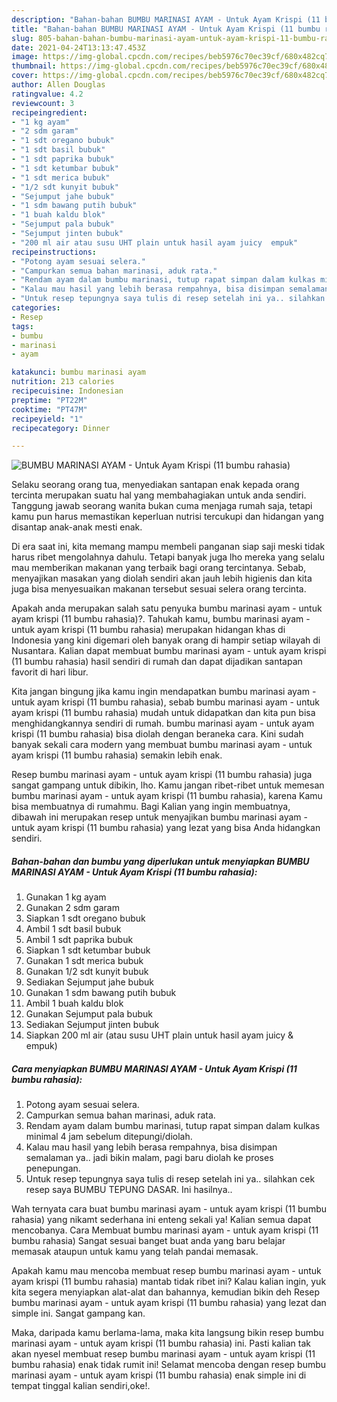 ```yaml
---
description: "Bahan-bahan BUMBU MARINASI AYAM - Untuk Ayam Krispi (11 bumbu rahasia) yang nikmat dan Mudah Dibuat"
title: "Bahan-bahan BUMBU MARINASI AYAM - Untuk Ayam Krispi (11 bumbu rahasia) yang nikmat dan Mudah Dibuat"
slug: 805-bahan-bahan-bumbu-marinasi-ayam-untuk-ayam-krispi-11-bumbu-rahasia-yang-nikmat-dan-mudah-dibuat
date: 2021-04-24T13:13:47.453Z
image: https://img-global.cpcdn.com/recipes/beb5976c70ec39cf/680x482cq70/bumbu-marinasi-ayam-untuk-ayam-krispi-11-bumbu-rahasia-foto-resep-utama.jpg
thumbnail: https://img-global.cpcdn.com/recipes/beb5976c70ec39cf/680x482cq70/bumbu-marinasi-ayam-untuk-ayam-krispi-11-bumbu-rahasia-foto-resep-utama.jpg
cover: https://img-global.cpcdn.com/recipes/beb5976c70ec39cf/680x482cq70/bumbu-marinasi-ayam-untuk-ayam-krispi-11-bumbu-rahasia-foto-resep-utama.jpg
author: Allen Douglas
ratingvalue: 4.2
reviewcount: 3
recipeingredient:
- "1 kg ayam"
- "2 sdm garam"
- "1 sdt oregano bubuk"
- "1 sdt basil bubuk"
- "1 sdt paprika bubuk"
- "1 sdt ketumbar bubuk"
- "1 sdt merica bubuk"
- "1/2 sdt kunyit bubuk"
- "Sejumput jahe bubuk"
- "1 sdm bawang putih bubuk"
- "1 buah kaldu blok"
- "Sejumput pala bubuk"
- "Sejumput jinten bubuk"
- "200 ml air atau susu UHT plain untuk hasil ayam juicy  empuk"
recipeinstructions:
- "Potong ayam sesuai selera."
- "Campurkan semua bahan marinasi, aduk rata."
- "Rendam ayam dalam bumbu marinasi, tutup rapat simpan dalam kulkas minimal 4 jam sebelum ditepungi/diolah."
- "Kalau mau hasil yang lebih berasa rempahnya, bisa disimpan semalaman ya.. jadi bikin malam, pagi baru diolah ke proses penepungan."
- "Untuk resep tepungnya saya tulis di resep setelah ini ya.. silahkan cek resep saya BUMBU TEPUNG DASAR. Ini hasilnya.."
categories:
- Resep
tags:
- bumbu
- marinasi
- ayam

katakunci: bumbu marinasi ayam 
nutrition: 213 calories
recipecuisine: Indonesian
preptime: "PT22M"
cooktime: "PT47M"
recipeyield: "1"
recipecategory: Dinner

---
```



![BUMBU MARINASI AYAM - Untuk Ayam Krispi (11 bumbu rahasia)](https://img-global.cpcdn.com/recipes/beb5976c70ec39cf/680x482cq70/bumbu-marinasi-ayam-untuk-ayam-krispi-11-bumbu-rahasia-foto-resep-utama.jpg)

Selaku seorang orang tua, menyediakan santapan enak kepada orang tercinta merupakan suatu hal yang membahagiakan untuk anda sendiri. Tanggung jawab seorang  wanita bukan cuma menjaga rumah saja, tetapi kamu pun harus memastikan keperluan nutrisi tercukupi dan hidangan yang disantap anak-anak mesti enak.

Di era  saat ini, kita memang mampu membeli panganan siap saji meski tidak harus ribet mengolahnya dahulu. Tetapi banyak juga lho mereka yang selalu mau memberikan makanan yang terbaik bagi orang tercintanya. Sebab, menyajikan masakan yang diolah sendiri akan jauh lebih higienis dan kita juga bisa menyesuaikan makanan tersebut sesuai selera orang tercinta. 



Apakah anda merupakan salah satu penyuka bumbu marinasi ayam - untuk ayam krispi (11 bumbu rahasia)?. Tahukah kamu, bumbu marinasi ayam - untuk ayam krispi (11 bumbu rahasia) merupakan hidangan khas di Indonesia yang kini digemari oleh banyak orang di hampir setiap wilayah di Nusantara. Kalian dapat membuat bumbu marinasi ayam - untuk ayam krispi (11 bumbu rahasia) hasil sendiri di rumah dan dapat dijadikan santapan favorit di hari libur.

Kita jangan bingung jika kamu ingin mendapatkan bumbu marinasi ayam - untuk ayam krispi (11 bumbu rahasia), sebab bumbu marinasi ayam - untuk ayam krispi (11 bumbu rahasia) mudah untuk didapatkan dan kita pun bisa menghidangkannya sendiri di rumah. bumbu marinasi ayam - untuk ayam krispi (11 bumbu rahasia) bisa diolah dengan beraneka cara. Kini sudah banyak sekali cara modern yang membuat bumbu marinasi ayam - untuk ayam krispi (11 bumbu rahasia) semakin lebih enak.

Resep bumbu marinasi ayam - untuk ayam krispi (11 bumbu rahasia) juga sangat gampang untuk dibikin, lho. Kamu jangan ribet-ribet untuk memesan bumbu marinasi ayam - untuk ayam krispi (11 bumbu rahasia), karena Kamu bisa membuatnya di rumahmu. Bagi Kalian yang ingin membuatnya, dibawah ini merupakan resep untuk menyajikan bumbu marinasi ayam - untuk ayam krispi (11 bumbu rahasia) yang lezat yang bisa Anda hidangkan sendiri.

<!--inarticleads1-->

##### Bahan-bahan dan bumbu yang diperlukan untuk menyiapkan BUMBU MARINASI AYAM - Untuk Ayam Krispi (11 bumbu rahasia):

1. Gunakan 1 kg ayam
1. Gunakan 2 sdm garam
1. Siapkan 1 sdt oregano bubuk
1. Ambil 1 sdt basil bubuk
1. Ambil 1 sdt paprika bubuk
1. Siapkan 1 sdt ketumbar bubuk
1. Gunakan 1 sdt merica bubuk
1. Gunakan 1/2 sdt kunyit bubuk
1. Sediakan Sejumput jahe bubuk
1. Gunakan 1 sdm bawang putih bubuk
1. Ambil 1 buah kaldu blok
1. Gunakan Sejumput pala bubuk
1. Sediakan Sejumput jinten bubuk
1. Siapkan 200 ml air (atau susu UHT plain untuk hasil ayam juicy &amp; empuk)




<!--inarticleads2-->

##### Cara menyiapkan BUMBU MARINASI AYAM - Untuk Ayam Krispi (11 bumbu rahasia):

1. Potong ayam sesuai selera.
1. Campurkan semua bahan marinasi, aduk rata.
1. Rendam ayam dalam bumbu marinasi, tutup rapat simpan dalam kulkas minimal 4 jam sebelum ditepungi/diolah.
1. Kalau mau hasil yang lebih berasa rempahnya, bisa disimpan semalaman ya.. jadi bikin malam, pagi baru diolah ke proses penepungan.
1. Untuk resep tepungnya saya tulis di resep setelah ini ya.. silahkan cek resep saya BUMBU TEPUNG DASAR. Ini hasilnya..




Wah ternyata cara buat bumbu marinasi ayam - untuk ayam krispi (11 bumbu rahasia) yang nikamt sederhana ini enteng sekali ya! Kalian semua dapat mencobanya. Cara Membuat bumbu marinasi ayam - untuk ayam krispi (11 bumbu rahasia) Sangat sesuai banget buat anda yang baru belajar memasak ataupun untuk kamu yang telah pandai memasak.

Apakah kamu mau mencoba membuat resep bumbu marinasi ayam - untuk ayam krispi (11 bumbu rahasia) mantab tidak ribet ini? Kalau kalian ingin, yuk kita segera menyiapkan alat-alat dan bahannya, kemudian bikin deh Resep bumbu marinasi ayam - untuk ayam krispi (11 bumbu rahasia) yang lezat dan simple ini. Sangat gampang kan. 

Maka, daripada kamu berlama-lama, maka kita langsung bikin resep bumbu marinasi ayam - untuk ayam krispi (11 bumbu rahasia) ini. Pasti kalian tak akan nyesel membuat resep bumbu marinasi ayam - untuk ayam krispi (11 bumbu rahasia) enak tidak rumit ini! Selamat mencoba dengan resep bumbu marinasi ayam - untuk ayam krispi (11 bumbu rahasia) enak simple ini di tempat tinggal kalian sendiri,oke!.

